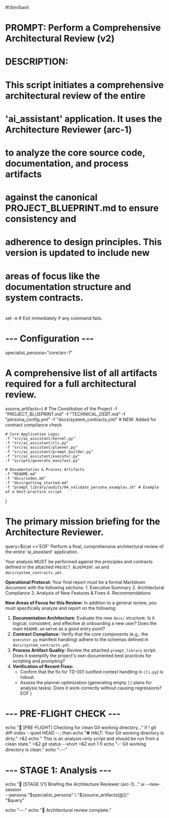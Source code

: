 #!/bin/bash
#
# PROMPT: Perform a Comprehensive Architectural Review (v2)
#
# DESCRIPTION:
# This script initiates a comprehensive architectural review of the entire
# 'ai_assistant' application. It uses the Architecture Reviewer (arc-1)
# to analyze the core source code, documentation, and process artifacts
# against the canonical PROJECT_BLUEPRINT.md to ensure consistency and
# adherence to design principles. This version is updated to include new
# areas of focus like the documentation structure and system contracts.
#

set -e # Exit immediately if any command fails.

# --- Configuration ---
specialist_persona="core/arc-1"

# A comprehensive list of all artifacts required for a full architectural review.
source_artifacts=(
    # The Constitution of the Project
    -f "PROJECT_BLUEPRINT.md"
    -f "TECHNICAL_DEBT.md"
    -f "persona_config.yml"
    -f "docs/system_contracts.yml" # NEW: Added for contract compliance check

    # Core Application Logic
    -f "src/ai_assistant/kernel.py"
    -f "src/ai_assistant/cli.py"
    -f "src/ai_assistant/planner.py"
    -f "src/ai_assistant/prompt_builder.py"
    -f "src/ai_assistant/executor.py"
    -f "scripts/generate_manifest.py"

    # Documentation & Process Artifacts
    -f "README.md"
    -f "docs/index.md"
    -f "docs/getting_started.md"
    -f "prompt_library/audits/04_validate_persona_examples.sh" # Example of a best-practice script
)

# The primary mission briefing for the Architecture Reviewer.
query=$(cat <<'EOF'
Perform a final, comprehensive architectural review of the entire 'ai_assistant' application.

Your analysis MUST be performed against the principles and contracts defined in the attached `PROJECT_BLUEPRINT.md` and `docs/system_contracts.yml`.

**Operational Protocol:**
Your final report must be a formal Markdown document with the following sections:
    1. Executive Summary
    2. Architectural Compliance
    3. Analysis of New Features & Fixes
    4. Recommendations

**New Areas of Focus for this Review:**
In addition to a general review, you must specifically analyze and report on the following:
1.  **Documentation Architecture:** Evaluate the new `docs/` structure. Is it logical, consistent, and effective at onboarding a new user? Does the main `README.md` serve as a good entry point?
2.  **Contract Compliance:** Verify that the core components (e.g., the `executor.py` manifest handling) adhere to the schemas defined in `docs/system_contracts.yml`.
3.  **Process Artifact Quality:** Review the attached `prompt_library` script. Does it exemplify the project's own documented best practices for scripting and prompting?
4.  **Verification of Recent Fixes:**
    - Confirm that the fix for TD-001 (unified context handling in `cli.py`) is robust.
    - Assess the planner optimization (generating empty `[]` plans for analysis tasks). Does it work correctly without causing regressions?
EOF
)

# --- PRE-FLIGHT CHECK ---
echo "🔎 [PRE-FLIGHT] Checking for clean Git working directory..."
if ! git diff-index --quiet HEAD --; then
    echo "❌ HALT: Your Git working directory is dirty." >&2
    echo "   This is an analysis-only script and should be run from a clean state." >&2
    git status --short >&2
    exit 1
fi
echo "✅ Git working directory is clean."
echo "---"

# --- STAGE 1: Analysis ---
echo "🤖 [STAGE 1/1] Briefing the Architecture Reviewer (arc-1)..."
ai --new-session \
   --persona "$specialist_persona" \
   "${source_artifacts[@]}" \
   "$query"

echo "---"
echo "🎉 Architectural review complete."